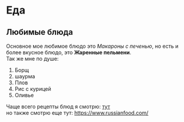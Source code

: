 # Еда 
## Любимые блюда
Основное мое любимое блюдо это *Макароны с печенью*, но есть и более вкусное блюдо, это **Жаренные пельмени**.  
Так же мне по душе:  
1. Борщ  
2. шаурма  
3. Плов  
4. Рис с курицей   
5. Оливье  
  
Чаще всего рецепты блюд я смотрю: [тут](<https://www.gastronom.ru/>)  
но также смотрю еще тут: <https://www.russianfood.com/>